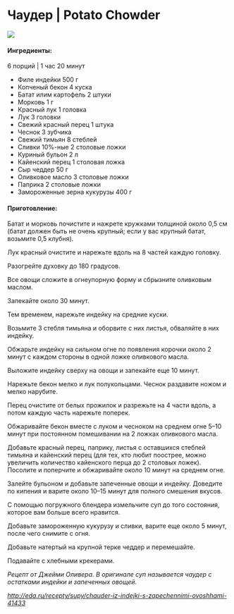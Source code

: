# Чаудер | Potato Chowder
![](https://s-media-cache-ak0.pinimg.com/564x/26/41/ca/2641ca7ff37d2ae52d5f4b43743d1451.jpg)

#### Ингредиенты:

6 порций |  1 час 20 минут
* Филе индейки	500 г
* Копченый бекон	4 куска
* Батат илим картофель	2 штуки
* Морковь	1 г
* Красный лук	1 головка
* Лук	3 головки
* Свежий красный перец	1 штука
* Чеснок	3 зубчика
* Свежий тимьян	8 стеблей
* Сливки 10%-ные	2 столовые ложки
* Куриный бульон	2 л
* Кайенский перец	1 столовая ложка
* Сыр чеддер	50 г
* Оливковое масло	3 столовые ложки
* Паприка	2 столовые ложки
* Замороженные зерна кукурузы	400 г

#### Приготовление:

Батат и морковь почистите и нажрете кружками толщиной около 0,5 см (батат должен быть не очень крупный; если у вас крупный батат, возьмите 0,5 клубня).

Лук красный очистите и нарежьте вдоль на 8 частей каждую головку.

Разогрейте духовку до 180 градусов.

Все овощи сложите в огнеупорную форму и сбрызните оливковым маслом.

Запекайте около 30 минут.

Тем временем, нарежьте индейку на средние куски.

Возьмите 3 стебля тимьяна и оборвите с них листья, обваляйте в них индейку.

Обжарьте индейку на сильном огне по появления корочки около 2 минут с каждом стороны в одной ложке оливкового масла.

Выложите индейку сверху на овощи и запекайте еще 10 минут.

Нарежьте бекон мелко и лук полукольцами. Чеснок раздавите ножом и мелко нарубите.

Перец очистите от белых прожилок и разрежьте на 4 части вдоль, а потом каждую часть нарежьте поперек.

Обжаривайте бекон вместе с луком и чесноком на среднем огне 5–10 минут при постоянном помешивании на 2 ложках оливкового масла.

Добавьте красный перец, паприку, листья с оставшихся стеблей тимьяна и кайенский перец (для тех, кто любит поострее, можно увеличить количество кайенского перца до 2 столовых ложек). Посолите и поперчите и обжаривайте около 10 минут на среднем огне.

Залейте бульоном и добавьте запеченные овощи и индейку. Доведите по кипения и варите около 10–15 минут для полного смешения вкусов.

С помощью погружного блендера измельчите суп до того состояния, которое вам больше всего нравится.

Добавьте замороженную кукурузу и сливки, варите еще около 5 минут, после чего снимите с огня.

Добавьте натертый на крупной терке чеддер и перемешайте.

Подавайте с хлебными крекерами.

*Рецепт от Джейми Оливера. В оригинале суп называется чаудер с остатками индейки и запеченных овощей.*

*http://eda.ru/recepty/supy/chauder-iz-indejki-s-zapechennimi-ovoshhami-41433*